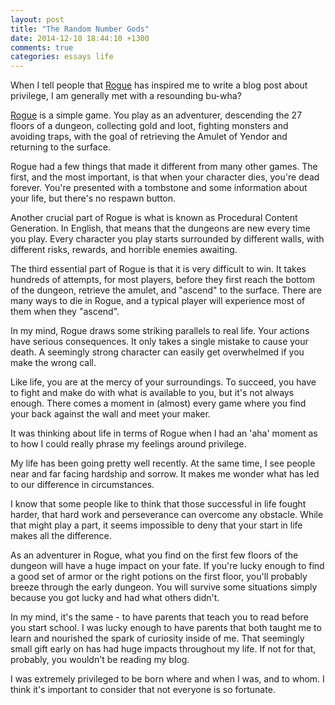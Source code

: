 ```yaml
---
layout: post
title: "The Random Number Gods"
date: 2014-12-10 18:44:10 +1300
comments: true
categories: essays life
---
```


When I tell people that [Rogue](https://en.wikipedia.org/wiki/Rogue_\(video_game\)) has inspired me to write a blog post about privilege, I am generally met with a resounding bu-wha?

[Rogue](https://en.wikipedia.org/wiki/Rogue_\(video_game\)) is a simple game. You play as an adventurer, descending the 27 floors of a dungeon, collecting gold and loot, fighting monsters and avoiding traps, with the goal of retrieving the Amulet of Yendor and returning to the surface.

Rogue had a few things that made it different from many other games. The first, and the most important, is that when your character dies, you're dead forever. You're presented with a tombstone and some information about your life, but there's no respawn button.

Another crucial part of Rogue is what is known as Procedural Content Generation. In English, that means that the dungeons are new every time you play. Every character you play starts surrounded by different walls, with different risks, rewards, and horrible enemies awaiting.

The third essential part of Rogue is that it is very difficult to win. It takes hundreds of attempts, for most players, before they first reach the bottom of the dungeon, retrieve the amulet, and "ascend" to the surface. There are many ways to die in Rogue, and a typical player will experience most of them when they "ascend".

In my mind, Rogue draws some striking parallels to real life. Your actions have serious consequences. It only takes a single mistake to cause your death. A seemingly strong character can easily get overwhelmed if you make the wrong call.

Like life, you are at the mercy of your surroundings. To succeed, you have to fight and make do with what is available to you, but it's not always enough. There comes a moment in (almost) every game where you find your back against the wall and meet your maker.

It was thinking about life in terms of Rogue when I had an 'aha' moment as to how I could really phrase my feelings around privilege.

My life has been going pretty well recently. At the same time, I see people near and far facing hardship and sorrow. It makes me wonder what has led to our difference in circumstances.

I know that some people like to think that those successful in life fought harder, that hard work and perseverance can overcome any obstacle. While that might play a part, it seems impossible to deny that your start in life makes all the difference.

As an adventurer in Rogue, what you find on the first few floors of the dungeon will have a huge impact on your fate. If you're lucky enough to find a good set of armor or the right potions on the first floor, you'll probably breeze through the early dungeon. You will survive some situations simply because you got lucky and had what others didn't.

In my mind, it's the same - to have parents that teach you to read before you start school. I was lucky enough to have parents that both taught me to learn and nourished the spark of curiosity inside of me. That seemingly small gift early on has had huge impacts throughout my life. If not for that, probably, you wouldn't be reading my blog.

I was extremely privileged to be born where and when I was, and to whom. I think it's important to consider that not everyone is so fortunate.
